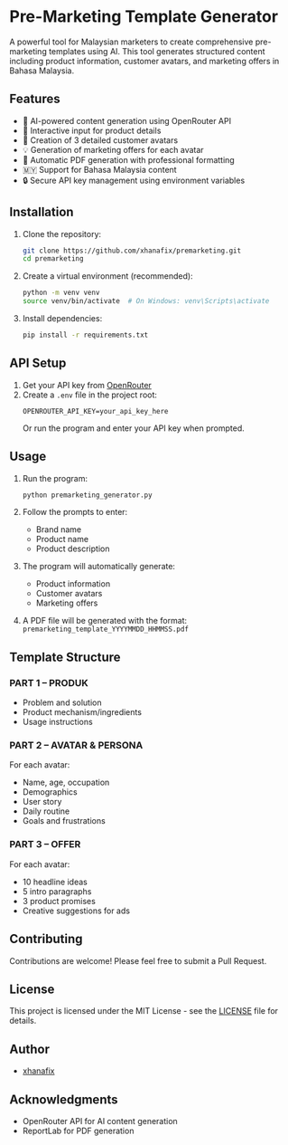 # Pre-Marketing Template Generator

A powerful tool for Malaysian marketers to create comprehensive pre-marketing templates using AI. This tool generates structured content including product information, customer avatars, and marketing offers in Bahasa Malaysia.

## Features

- 🤖 AI-powered content generation using OpenRouter API
- 📝 Interactive input for product details
- 👥 Creation of 3 detailed customer avatars
- 💡 Generation of marketing offers for each avatar
- 📄 Automatic PDF generation with professional formatting
- 🇲🇾 Support for Bahasa Malaysia content
- 🔒 Secure API key management using environment variables

## Installation

1. Clone the repository:
   ```bash
   git clone https://github.com/xhanafix/premarketing.git
   cd premarketing
   ```

2. Create a virtual environment (recommended):
   ```bash
   python -m venv venv
   source venv/bin/activate  # On Windows: venv\Scripts\activate
   ```

3. Install dependencies:
   ```bash
   pip install -r requirements.txt
   ```

## API Setup

1. Get your API key from [OpenRouter](https://openrouter.ai/)
2. Create a `.env` file in the project root:
   ```
   OPENROUTER_API_KEY=your_api_key_here
   ```
   Or run the program and enter your API key when prompted.

## Usage

1. Run the program:
   ```bash
   python premarketing_generator.py
   ```

2. Follow the prompts to enter:
   - Brand name
   - Product name
   - Product description

3. The program will automatically generate:
   - Product information
   - Customer avatars
   - Marketing offers

4. A PDF file will be generated with the format: `premarketing_template_YYYYMMDD_HHMMSS.pdf`

## Template Structure

### PART 1 – PRODUK
- Problem and solution
- Product mechanism/ingredients
- Usage instructions

### PART 2 – AVATAR & PERSONA
For each avatar:
- Name, age, occupation
- Demographics
- User story
- Daily routine
- Goals and frustrations

### PART 3 – OFFER
For each avatar:
- 10 headline ideas
- 5 intro paragraphs
- 3 product promises
- Creative suggestions for ads

## Contributing

Contributions are welcome! Please feel free to submit a Pull Request.

## License

This project is licensed under the MIT License - see the [LICENSE](LICENSE) file for details.

## Author

- [xhanafix](https://github.com/xhanafix)

## Acknowledgments

- OpenRouter API for AI content generation
- ReportLab for PDF generation 